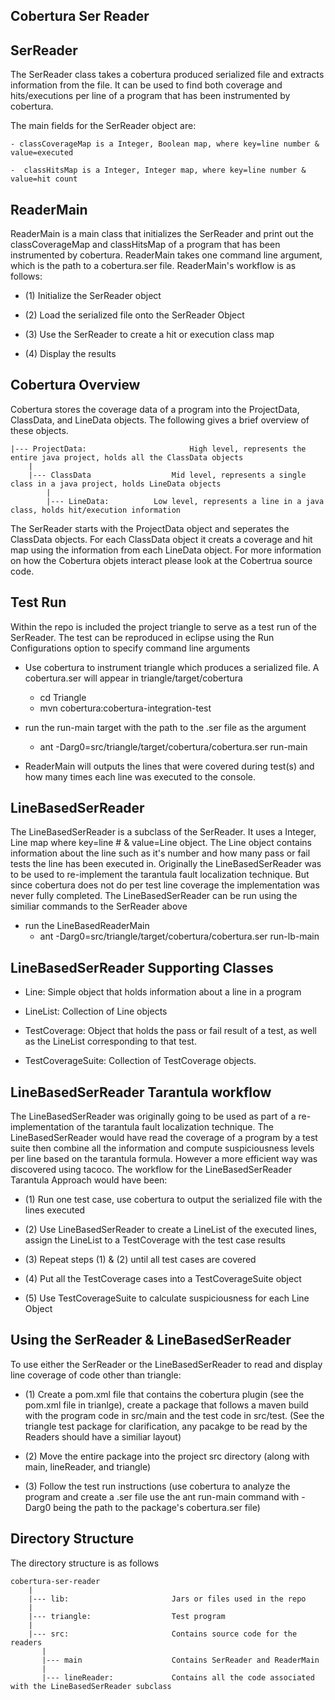 Cobertura Ser Reader
--------------------

SerReader 
---------------
The SerReader class takes a cobertura produced serialized file and extracts information from the file. 
It can be used to find both coverage and hits/executions per line of a program that has been instrumented by cobertura.

The main fields for the SerReader object are:
	
	- classCoverageMap is a Integer, Boolean map, where key=line number & value=executed

	-  classHitsMap is a Integer, Integer map, where key=line number & value=hit count

ReaderMain 
----------------
ReaderMain is a main class that initializes the SerReader and print out the
classCoverageMap and classHitsMap of a program that has been instrumented by cobertura.
ReaderMain takes one command line argument, which is the path to a cobertura.ser file. 
ReaderMain's workflow is as follows:

- (1) Initialize the SerReader object

- (2) Load the serialized file onto the SerReader Object

- (3) Use the SerReader to create a hit or execution class map

- (4) Display the results

Cobertura Overview
------------------
Cobertura stores the coverage data of a program into the ProjectData, ClassData, and LineData objects. 
The following gives a brief overview of these objects.
	
	|--- ProjectData:                       High level, represents the entire java project, holds all the ClassData objects 
		|
		|--- ClassData                  Mid level, represents a single class in a java project, holds LineData objects 
			|
			|--- LineData:          Low level, represents a line in a java class, holds hit/execution information 

The SerReader starts with the ProjectData object and seperates the ClassData objects. For each ClassData object it creats a coverage and
hit map using the information from each LineData object. For more information on how the Cobertura objets interact please look at the 
Cobertrua source code.

Test Run
--------
Within the repo is included the project triangle to serve as a test run of the SerReader. The test can be reproduced in eclipse using 
the Run Configurations option to specify command line arguments

- Use cobertura to instrument triangle which produces a serialized file. A cobertura.ser will appear in triangle/target/cobertura
	- cd Triangle
	- mvn cobertura:cobertura-integration-test

- run the run-main target with the path to the .ser file as the argument
	-  ant -Darg0=src/triangle/target/cobertura/cobertura.ser run-main

- ReaderMain will outputs the lines that were covered during test(s) and how many times each line
  was executed to the console.

LineBasedSerReader 
------------------------
The LineBasedSerReader is a subclass of the SerReader. It uses a Integer, Line map where key=line # & value=Line object. 
The Line object contains information about the line such as it's number and how many pass or fail tests the line has been executed in. 
Originally the LineBasedSerReader was to be used to re-implement the tarantula fault localization technique. But since cobertura
does not do per test line coverage the implementation was never fully completed. 
The LineBasedSerReader can be run using the similiar commands to the SerReader above

- run the LineBasedReaderMain
	- ant -Darg0=src/triangle/target/cobertura/cobertura.ser run-lb-main

LineBasedSerReader Supporting Classes 
-----------------------------------

- Line: Simple object that holds information about a line in a program

- LineList: Collection of Line objects

- TestCoverage: Object that holds the pass or fail result of a test, as well as the LineList corresponding to that test.

- TestCoverageSuite: Collection of TestCoverage objects. 

LineBasedSerReader Tarantula workflow
-------------------------------------
The LineBasedSerReader was originally going to be used as part of a re-implementation of the tarantula fault localization
technique. The LineBasedSerReader would have read the coverage of a program by a test suite then combine all the information
and compute suspiciousness levels per line based on the tarantula formula. However a more efficient way was discovered using
tacoco. The workflow for the LineBasedSerReader Tarantula Approach would have been:

- (1) Run one test case, use cobertura to output the serialized file with the lines
executed

- (2) Use LineBasedSerReader to create a LineList of the executed lines, assign
the LineList to a TestCoverage with the test case results

- (3) Repeat steps (1) & (2) until all test cases are covered

- (4) Put all the TestCoverage cases into a TestCoverageSuite object

- (5) Use TestCoverageSuite to calculate suspiciousness for each Line Object

Using the SerReader & LineBasedSerReader
-----------------------------------------
To use either the SerReader or the LineBasedSerReader to read and display line coverage of code other than triangle:

- (1) Create a pom.xml file that contains the cobertura plugin (see the pom.xml file in trianlge), create a package that follows 
a maven build with the program code in src/main and the test code in src/test. (See the triangle test package for clarification,
any pacakge to be read by the Readers should have a similiar layout) 

- (2) Move the entire package into the project src directory (along with main, lineReader, and triangle)

- (3) Follow the test run instructions (use cobertura to analyze the program and create a .ser file use the 
ant run-main command with -Darg0 being the path to the package's cobertura.ser file)

Directory Structure
-------------------
The directory structure is as follows
	
	cobertura-ser-reader
		|
		|--- lib:                       Jars or files used in the repo
		|
		|--- triangle:                  Test program 
		|
		|--- src:                       Contains source code for the readers
		   |
		   |--- main                    Contains SerReader and ReaderMain
		   |
		   |--- lineReader:             Contains all the code associated with the LineBasedSerReader subclass
